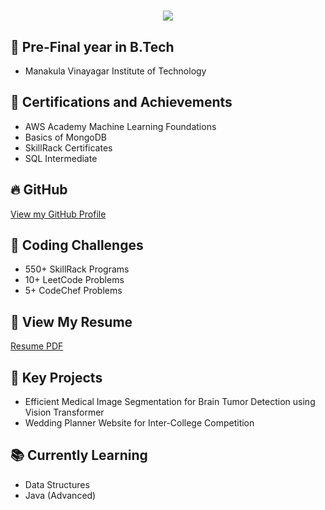 <h1 align="center">
  <img src="https://readme-typing-svg.demolab.com?font=Fira+Code&weight=600&size=24&pause=1000&color=red&center=true&vCenter=true&random=false&width=435&lines=Hey+there%2C+I'm+Prianka" />
</h1>

## 🔨 Pre-Final year in B.Tech
- Manakula Vinayagar Institute of Technology

## 🏅 Certifications and Achievements
- AWS Academy Machine Learning Foundations
- Basics of MongoDB
- SkillRack Certificates
- SQL Intermediate

## 🔥 GitHub

[View my GitHub Profile](https://github.com/Prianka06)

## 🏅 Coding Challenges
- 550+ SkillRack Programs
- 10+ LeetCode Problems
- 5+ CodeChef Problems

## 📄 View My Resume
[Resume PDF](https://github.com/Prianka06/Resume/blob/74730d57737050a8acb021e339bd94b30280a6df/PRIANKA%20RESUME.pdf)

## 🌟 Key Projects
- Efficient Medical Image Segmentation for Brain Tumor Detection using Vision Transformer
- Wedding Planner Website for Inter-College Competition

## 📚 Currently Learning
- Data Structures
- Java (Advanced)
